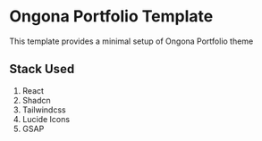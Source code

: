 # Ongona Portfolio Template

This template provides a minimal setup of Ongona Portfolio theme

## Stack Used
1. React
2. Shadcn
3. Tailwindcss
4. Lucide Icons
5. GSAP

